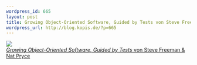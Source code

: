```yaml
--- 
wordpress_id: 665
layout: post
title: Growing Object-Oriented Software, Guided by Tests von Steve Freeman & Nat Pryce
wordpress_url: http://blog.kopis.de/?p=665
---
```

<a href="http://www.amazon.de/Growing-Object-Oriented-Software-Guided-Tests/dp/B002TIOYVW/kopisde-21"><img src="http://blog.kopis.de/wp-content/uploads/2011/04/51Ia3QYtb-L._SL500_AA266_PIkin3BottomRight-434_AA300_SH20_OU03_.jpg" /><br /><em>Growing Object-Oriented Software, Guided by Tests</em> von Steve Freeman & Nat Pryce</a>
